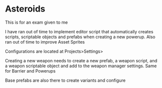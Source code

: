 # Asteroids

This is for an exam given to me


I have ran out of time to implement editor script that automatically creates scripts, scriptable objects and prefabs when creating a new powerup. Also ran out of time to improve Asset Sprites

Configurations are located at Projects>Settings>

Creating a new weapon needs to create a new prefab, a weapon script, and a weapon scriptable object and add to the weapon manager settings. 
Same for Barrier and Powerups

Base prefabs are also there to create variants and configure
